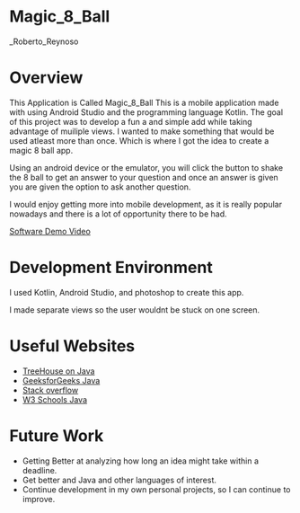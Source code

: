# Magic_8_Ball
_Roberto_Reynoso
# Overview
This Application is Called Magic_8_Ball
This is a mobile application made with using Android Studio and the programming language Kotlin.
The goal of this project was to develop a fun a and simple add while taking advantage of muiliple
views. I wanted to make something that would be used atleast more than once. Which is where I got
the idea to create a magic 8 ball app.

Using an android device or the emulator, you will click the button to shake the 8 ball to get an answer to
your question and once an answer is given you are given the option to ask another question.

I would enjoy getting more into mobile development, as it is really popular nowadays and there is a lot of
opportunity there to be had.

[Software Demo Video](https://youtu.be/3oAVliPPhac)

# Development Environment

I used Kotlin, Android Studio, and photoshop to create this app.

I made separate views so the user wouldnt be stuck on one screen.

# Useful Websites

* [TreeHouse on Java](https://teamtreehouse.com/tracks/beginning-java)
* [GeeksforGeeks Java](https://www.geeksforgeeks.org/java/?ref=ghm)
* [Stack overflow](https://stackoverflow.com/)
* [W3 Schools Java](https://www.w3schools.com/java/default.asp)

# Future Work

* Getting Better at analyzing how long an idea might take within a deadline.
* Get better and Java and other languages of interest.
* Continue development in my own personal projects, so I can continue to improve.
